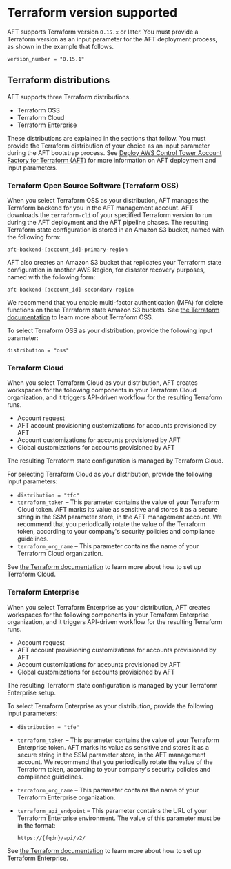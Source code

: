 # Terraform version supported<a name="version-supported"></a>

AFT supports Terraform version `0.15.x` or later\. You must provide a Terraform version as an input parameter for the AFT deployment process, as shown in the example that follows\.

```
version_number = "0.15.1"
```

## Terraform distributions<a name="terraform-distributions"></a>

AFT supports three Terraform distributions\.
+ Terraform OSS
+ Terraform Cloud
+  Terraform Enterprise

These distributions are explained in the sections that follow\. You must provide the Terraform distribution of your choice as an input parameter during the AFT bootstrap process\. See [Deploy AWS Control Tower Account Factory for Terraform \(AFT\)](aft-getting-started.md) for more information on AFT deployment and input parameters\.

### Terraform Open Source Software \(Terraform OSS\)<a name="terraform-oss"></a>

When you select Terraform OSS as your distribution, AFT manages the Terraform backend for you in the AFT management account\. AFT downloads the `terraform-cli` of your specified Terraform version to run during the AFT deployment and the AFT pipeline phases\. The resulting Terraform state configuration is stored in an Amazon S3 bucket, named with the following form:

```
aft-backend-[account_id]-primary-region
```

AFT also creates an Amazon S3 bucket that replicates your Terraform state configuration in another AWS Region, for disaster recovery purposes, named with the following form:

```
aft-backend-[account_id]-secondary-region
```

We recommend that you enable multi\-factor authentication \(MFA\) for delete functions on these Terraform state Amazon S3 buckets\. See [the Terraform documentation](https://www.terraform.io/docs/cli/index.html) to learn more about Terraform OSS\.

To select Terraform OSS as your distribution, provide the following input parameter:

```
distribution = "oss"
```

### Terraform Cloud<a name="terraform-cloud"></a>

When you select Terraform Cloud as your distribution, AFT creates workspaces for the following components in your Terraform Cloud organization, and it triggers API\-driven workflow for the resulting Terraform runs\.
+ Account request
+ AFT account provisioning customizations for accounts provisioned by AFT
+ Account customizations for accounts provisioned by AFT
+ Global customizations for accounts provisioned by AFT

The resulting Terraform state configuration is managed by Terraform Cloud\.

For selecting Terraform Cloud as your distribution, provide the following input parameters:
+  `distribution = "tfc"` 
+ `terraform_token` – This parameter contains the value of your Terraform Cloud token\. AFT marks its value as sensitive and stores it as a secure string in the SSM parameter store, in the AFT management account\. We recommend that you periodically rotate the value of the Terraform token, according to your company's security policies and compliance guidelines\.
+ `terraform_org_name` – This parameter contains the name of your Terraform Cloud organization\.

See [the Terraform documentation](https://www.terraform.io/docs/cloud/index.html) to learn more about how to set up Terraform Cloud\.

### Terraform Enterprise<a name="terraform-enterprise"></a>

When you select Terraform Enterprise as your distribution, AFT creates workspaces for the following components in your Terraform Enterprise organization, and it triggers API\-driven workflow for the resulting Terraform runs\.
+ Account request
+ AFT account provisioning customizations for accounts provisioned by AFT
+ Account customizations for accounts provisioned by AFT
+ Global customizations for accounts provisioned by AFT

The resulting Terraform state configuration is managed by your Terraform Enterprise setup\.

To select Terraform Enterprise as your distribution, provide the following input parameters:
+  `distribution = "tfe"` 
+ `terraform_token` – This parameter contains the value of your Terraform Enterprise token\. AFT marks its value as sensitive and stores it as a secure string in the SSM parameter store, in the AFT management account\. We recommend that you periodically rotate the value of the Terraform token, according to your company's security policies and compliance guidelines\.
+ `terraform_org_name` – This parameter contains the name of your Terraform Enterprise organization\.
+ `terraform_api_endpoint` – This parameter contains the URL of your Terraform Enterprise environment\. The value of this parameter must be in the format:

  ```
  https://{fqdn}/api/v2/
  ```

See [the Terraform documentation](https://www.terraform.io/docs/enterprise/index.html) to learn more about how to set up Terraform Enterprise\.